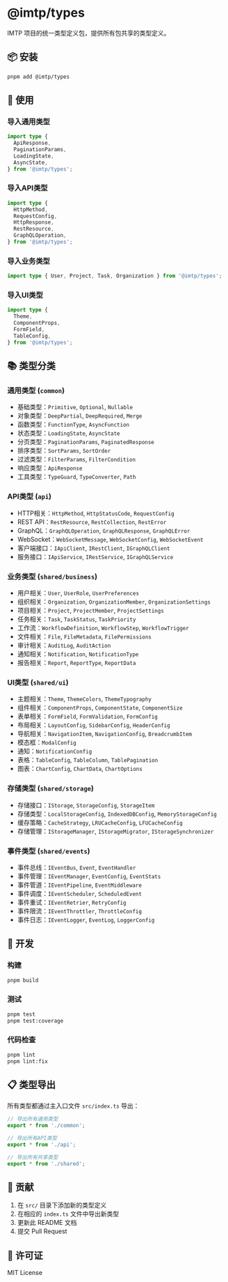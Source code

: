 # @imtp/types

IMTP 项目的统一类型定义包，提供所有包共享的类型定义。

## 📦 安装

```bash
pnpm add @imtp/types
```

## 🚀 使用

### 导入通用类型

```typescript
import type {
  ApiResponse,
  PaginationParams,
  LoadingState,
  AsyncState,
} from '@imtp/types';
```

### 导入API类型

```typescript
import type {
  HttpMethod,
  RequestConfig,
  HttpResponse,
  RestResource,
  GraphQLOperation,
} from '@imtp/types';
```

### 导入业务类型

```typescript
import type { User, Project, Task, Organization } from '@imtp/types';
```

### 导入UI类型

```typescript
import type {
  Theme,
  ComponentProps,
  FormField,
  TableConfig,
} from '@imtp/types';
```

## 📚 类型分类

### 通用类型 (`common`)

- 基础类型：`Primitive`, `Optional`, `Nullable`
- 对象类型：`DeepPartial`, `DeepRequired`, `Merge`
- 函数类型：`FunctionType`, `AsyncFunction`
- 状态类型：`LoadingState`, `AsyncState`
- 分页类型：`PaginationParams`, `PaginatedResponse`
- 排序类型：`SortParams`, `SortOrder`
- 过滤类型：`FilterParams`, `FilterCondition`
- 响应类型：`ApiResponse`
- 工具类型：`TypeGuard`, `TypeConverter`, `Path`

### API类型 (`api`)

- HTTP相关：`HttpMethod`, `HttpStatusCode`, `RequestConfig`
- REST API：`RestResource`, `RestCollection`, `RestError`
- GraphQL：`GraphQLOperation`, `GraphQLResponse`, `GraphQLError`
- WebSocket：`WebSocketMessage`, `WebSocketConfig`, `WebSocketEvent`
- 客户端接口：`IApiClient`, `IRestClient`, `IGraphQLClient`
- 服务接口：`IApiService`, `IRestService`, `IGraphQLService`

### 业务类型 (`shared/business`)

- 用户相关：`User`, `UserRole`, `UserPreferences`
- 组织相关：`Organization`, `OrganizationMember`, `OrganizationSettings`
- 项目相关：`Project`, `ProjectMember`, `ProjectSettings`
- 任务相关：`Task`, `TaskStatus`, `TaskPriority`
- 工作流：`WorkflowDefinition`, `WorkflowStep`, `WorkflowTrigger`
- 文件相关：`File`, `FileMetadata`, `FilePermissions`
- 审计相关：`AuditLog`, `AuditAction`
- 通知相关：`Notification`, `NotificationType`
- 报告相关：`Report`, `ReportType`, `ReportData`

### UI类型 (`shared/ui`)

- 主题相关：`Theme`, `ThemeColors`, `ThemeTypography`
- 组件相关：`ComponentProps`, `ComponentState`, `ComponentSize`
- 表单相关：`FormField`, `FormValidation`, `FormConfig`
- 布局相关：`LayoutConfig`, `SidebarConfig`, `HeaderConfig`
- 导航相关：`NavigationItem`, `NavigationConfig`, `BreadcrumbItem`
- 模态框：`ModalConfig`
- 通知：`NotificationConfig`
- 表格：`TableConfig`, `TableColumn`, `TablePagination`
- 图表：`ChartConfig`, `ChartData`, `ChartOptions`

### 存储类型 (`shared/storage`)

- 存储接口：`IStorage`, `StorageConfig`, `StorageItem`
- 存储类型：`LocalStorageConfig`, `IndexedDBConfig`, `MemoryStorageConfig`
- 缓存策略：`CacheStrategy`, `LRUCacheConfig`, `LFUCacheConfig`
- 存储管理：`IStorageManager`, `IStorageMigrator`, `IStorageSynchronizer`

### 事件类型 (`shared/events`)

- 事件总线：`IEventBus`, `Event`, `EventHandler`
- 事件管理：`IEventManager`, `EventConfig`, `EventStats`
- 事件管道：`IEventPipeline`, `EventMiddleware`
- 事件调度：`IEventScheduler`, `ScheduledEvent`
- 事件重试：`IEventRetrier`, `RetryConfig`
- 事件限流：`IEventThrottler`, `ThrottleConfig`
- 事件日志：`IEventLogger`, `EventLog`, `LoggerConfig`

## 🔧 开发

### 构建

```bash
pnpm build
```

### 测试

```bash
pnpm test
pnpm test:coverage
```

### 代码检查

```bash
pnpm lint
pnpm lint:fix
```

## 📋 类型导出

所有类型都通过主入口文件 `src/index.ts` 导出：

```typescript
// 导出所有通用类型
export * from './common';

// 导出所有API类型
export * from './api';

// 导出所有共享类型
export * from './shared';
```

## 🤝 贡献

1. 在 `src/` 目录下添加新的类型定义
2. 在相应的 `index.ts` 文件中导出新类型
3. 更新此 README 文档
4. 提交 Pull Request

## 📄 许可证

MIT License
